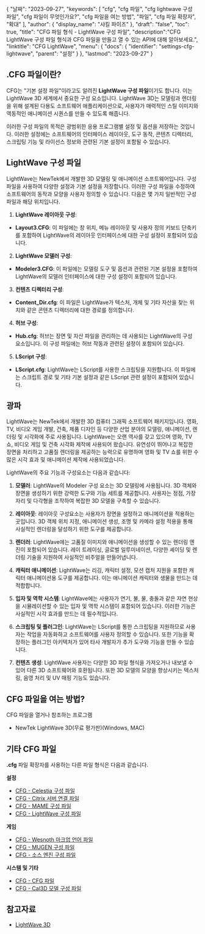 {
"날짜": "2023-09-27",
  "keywords": [
"cfg",
"cfg 파일",
"cfg lightwave 구성 파일",
"cfg 파일이 무엇인가요?",
"cfg 파일을 여는 방법",
"파일",
"cfg 파일 확장자",
"확대"
],
  "author": {
"display_name": "샤킬 파이즈"
},
"draft": "false",
"toc": true,
"title": "CFG 파일 형식 - LightWave 구성 파일",
  "description":"CFG LightWave 구성 파일 형식과 CFG 파일을 만들고 열 수 있는 API에 대해 알아보세요.",
"linktitle": "CFG LightWave",
  "menu": {
    "docs": {
      "identifier": "settings-cfg-lightwave",
"parent": "설정"
}
},
"lastmod": "2023-09-27"
}

## .CFG 파일이란?

CFG는 "기본 설정 파일"이라고도 알려진 **LightWave 구성 파일**이기도 합니다. 이는 LightWave 3D 세계에서 중요한 구성 요소입니다. LightWave 3D는 모델링과 렌더링을 위해 설계된 다용도 소프트웨어 애플리케이션으로, 사용자가 매력적인 스틸 이미지와 역동적인 애니메이션 시퀀스를 만들 수 있도록 해줍니다.

이러한 구성 파일의 목적은 광범위한 응용 프로그램별 설정 및 옵션을 저장하는 것입니다. 이러한 설정에는 소프트웨어의 인터페이스 레이아웃, 도구 동작, 콘텐츠 디렉터리, 스크립팅 기능 및 라이선스 정보와 관련된 기본 설정이 포함될 수 있습니다.

## LightWave 구성 파일

LightWave는 NewTek에서 개발한 3D 모델링 및 애니메이션 소프트웨어입니다. 구성 파일을 사용하여 다양한 설정과 기본 설정을 저장합니다. 이러한 구성 파일을 수정하여 소프트웨어의 동작과 모양을 사용자 정의할 수 있습니다. 다음은 몇 가지 일반적인 구성 파일과 해당 위치입니다.

1. **LightWave 레이아웃 구성**:
    












- **Layout3.CFG**: 이 파일에는 창 위치, 메뉴 레이아웃 및 사용자 정의 키보드 단축키를 포함하여 LightWave의 레이아웃 인터페이스에 대한 구성 설정이 포함되어 있습니다.

2. **LightWave 모델러 구성**:
    












- **Modeler3.CFG**: 이 파일에는 모델링 도구 및 옵션과 관련된 기본 설정을 포함하여 LightWave의 모델러 인터페이스에 대한 구성 설정이 포함되어 있습니다.

3. **컨텐츠 디렉터리 구성**:
    












- **Content_Dir.cfg**: 이 파일은 LightWave가 텍스처, 개체 및 기타 자산을 찾는 위치와 같은 콘텐츠 디렉터리에 대한 경로를 정의합니다.

4. **허브 구성**:
    












- **Hub.cfg**: 허브는 장면 및 자산 파일을 관리하는 데 사용되는 LightWave의 구성 요소입니다. 이 구성 파일에는 허브 작동과 관련된 설정이 포함되어 있습니다.

5. **LScript 구성**:
    












- **LScript.cfg**: LightWave는 LScript를 사용한 스크립팅을 지원합니다. 이 파일에는 스크립트 경로 및 기타 기본 설정과 같은 LScript 관련 설정이 포함되어 있습니다.

## 광파

LightWave는 NewTek에서 개발한 3D 컴퓨터 그래픽 소프트웨어 패키지입니다. 영화, TV, 비디오 게임 개발, 건축, 제품 디자인 등 다양한 산업 분야의 모델링, 애니메이션, 렌더링 및 시각화에 주로 사용됩니다. LightWave는 오랜 역사를 갖고 있으며 영화, TV 쇼, 비디오 게임 및 건축 시각화 제작에 사용되어 왔습니다. 유연성이 뛰어나고 복잡한 장면을 처리하고 고품질 렌더링을 제공하는 능력으로 유명하며 영화 및 TV 쇼를 위한 수많은 시각 효과 및 애니메이션 제작에 사용되었습니다.

LightWave의 주요 기능과 구성요소는 다음과 같습니다:

1. **모델러**: LightWave의 Modeler 구성 요소는 3D 모델링에 사용됩니다. 3D 객체와 장면을 생성하기 위한 강력한 도구와 기능 세트를 제공합니다. 사용자는 정점, 가장자리 및 다각형을 조작하여 복잡한 3D 모델을 구축할 수 있습니다.
    












2. **레이아웃**: 레이아웃 구성요소는 사용자가 장면을 설정하고 애니메이션을 적용하는 곳입니다. 3D 객체 위치 지정, 애니메이션 생성, 조명 및 카메라 설정 적용을 통해 사실적인 렌더링을 달성하기 위한 도구를 제공합니다.
    












3. **렌더러**: LightWave에는 고품질 이미지와 애니메이션을 생성할 수 있는 렌더링 엔진이 포함되어 있습니다. 레이 트레이싱, 글로벌 일루미네이션, 다양한 셰이딩 및 렌더링 기술을 지원하여 사실적인 비주얼을 만들어냅니다.
    












4. **캐릭터 애니메이션**: LightWave는 리깅, 캐릭터 설정, 모션 캡처 지원을 포함한 캐릭터 애니메이션용 도구를 제공합니다. 이는 애니메이션 캐릭터와 생물을 만드는 데 적합합니다.
    












5. **입자 및 역학 시스템**: LightWave에는 사용자가 연기, 불, 물, 충돌과 같은 자연 현상을 시뮬레이션할 수 있는 입자 및 역학 시스템이 포함되어 있습니다. 이러한 기능은 사실적인 시각 효과를 만드는 데 필수적입니다.
    












6. **스크립팅 및 플러그인**: LightWave는 LScript를 통한 스크립팅을 지원하므로 사용자는 작업을 자동화하고 소프트웨어를 사용자 정의할 수 있습니다. 또한 기능을 확장하는 플러그인 아키텍처가 있어 타사 개발자가 추가 도구와 기능을 만들 수 있습니다.
    












7. **컨텐츠 생성**: LightWave 사용자는 다양한 3D 파일 형식을 가져오거나 내보낼 수 있어 다른 3D 소프트웨어와 호환됩니다. 또한 3D 모델의 모양을 향상시키는 텍스처링, 음영 처리 및 UV 매핑 기능도 있습니다.
    












## CFG 파일을 여는 방법?

CFG 파일을 열거나 참조하는 프로그램

- NewTek LightWave 3D(무료 평가판)(Windows, MAC)

## 기타 CFG 파일

**.cfg** 파일 확장자를 사용하는 다른 파일 형식은 다음과 같습니다.

**설정**
- [CFG - Celestia 구성 파일](/ko/settings/cfg-celestia/)
- [CFG - Citrix 서버 연결 파일](/ko/settings/cfg-citrix/)
- [CFG - MAME 구성 파일](/ko/settings/cfg-mame/)
- [CFG - LightWave 구성 파일](/ko/settings/cfg-lightwave/)

**게임**
- [CFG - Wesnoth 마크업 언어 파일](/ko/game/cfg-wesnoth/)
- [CFG - MUGEN 구성 파일](/ko/game/cfg-mugen/)
- [CFG - 소스 엔진 구성 파일](/ko/game/cfg-sourceengine/)

**시스템 및 기타**
- [CFG - CFG 파일](/ko/system/cfg/)
- [CFG - Cal3D 모델 구성 파일](/ko/misc/cfg-cal3d/)

## 참고자료
* [LightWave 3D](https://en.wikipedia.org/wiki/LightWave_3D)
